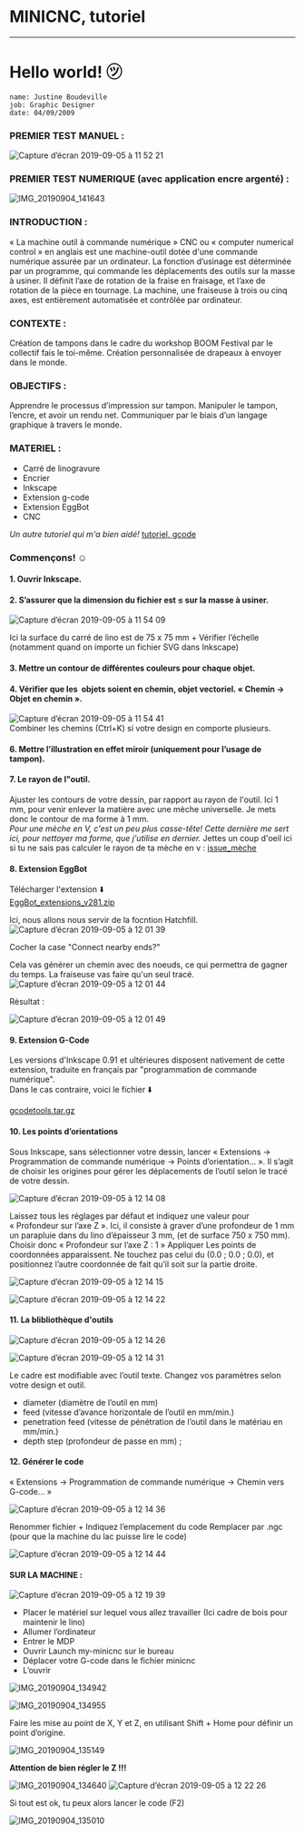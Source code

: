 # MINICNC, tutoriel
---

# Hello world! ㋡

    name: Justine Boudeville
    job: Graphic Designer
    date: 04/09/2009 
    


### PREMIER TEST MANUEL :
![Capture d’écran 2019-09-05 à 11 52 21](https://user-images.githubusercontent.com/54895357/64331800-c0ba6180-cfd3-11e9-9b52-30a5128ebc4c.png)


### PREMIER TEST NUMERIQUE (avec application encre argenté) :
![IMG_20190904_141643](https://user-images.githubusercontent.com/54895357/64332190-666dd080-cfd4-11e9-9578-620307a98cad.jpg)

### INTRODUCTION : 
« La machine outil à commande numérique » CNC ou « computer numerical control » en anglais est une machine-outil dotée d'une commande numérique assurée par un ordinateur. La fonction d’usinage est déterminée par un programme, qui commande les déplacements des outils sur la masse à usiner. Il définit l’axe de rotation de la fraise en fraisage, et l’axe de rotation de la pièce en tournage. La machine, une fraiseuse à trois ou cinq axes, est entièrement automatisée et contrôlée par ordinateur.

### CONTEXTE :
Création de tampons dans le cadre du workshop BOOM Festival par le collectif fais le toi-même.
Création personnalisée de drapeaux à envoyer dans le monde. 
### OBJECTIFS : 
Apprendre le processus d’impression sur tampon.
Manipuler le tampon, l’encre, et avoir un rendu net.
Communiquer par le biais d’un langage graphique à travers le monde. 

### MATERIEL :
- Carré de linogravure
- Encrier
- Inkscape
- Extension g-code
- Extension EggBot
- CNC

_Un autre tutoriel qui m'a bien aidé!_
[tutoriel, gcode](http://wiki.funlab.fr/index.php/Gcode_avec_Inkscape)


### Commençons! ☺

#### 1. Ouvrir Inkscape.

#### 2. S’assurer que la dimension du fichier est  ≤ sur la masse à usiner.

![Capture d’écran 2019-09-05 à 11 54 09](https://user-images.githubusercontent.com/54895357/64331894-e8a9c500-cfd3-11e9-8a42-43f1d33fc81b.png)

Ici la surface du carré de lino est de 75 x 75 mm + Vérifier l’échelle (notamment quand on importe un fichier SVG dans Inkscape)

#### 3. Mettre un contour de différentes couleurs pour chaque objet.


#### 4. Vérifier que les  objets soient en chemin, objet vectoriel. « Chemin → Objet en chemin ».
![Capture d’écran 2019-09-05 à 11 54 41](https://user-images.githubusercontent.com/54895357/64331934-f8290e00-cfd3-11e9-9987-384dbc2b44af.png)  
Combiner les chemins (Ctrl+K) si votre design en comporte plusieurs.

#### 6. Mettre l’illustration en effet miroir (uniquement pour l’usage de tampon).
#### 7. Le rayon de l"outil.

Ajuster les contours de votre dessin, par rapport au rayon de l'outil. Ici 1 mm, pour venir enlever la matière avec une mèche universelle. Je mets donc le contour de ma forme à 1 mm.  
_Pour une mèche en V, c'est un peu plus casse-tête! Cette dernière me sert ici, pour nettoyer ma forme, que j'utilise en dernier._
Jettes un coup d'oeil ici si tu ne sais pas calculer le rayon de ta mèche en v : [issue_mèche](https://github.com/justineboudeville/minicnc/issues/2)

#### 8. Extension EggBot  


Télécharger l'extension ⬇️  
[EggBot_extensions_v281.zip](https://github.com/justineboudeville/minicnc/files/3578694/EggBot_extensions_v281.zip)   



Ici, nous allons nous servir de la focntion Hatchfill.   
![Capture d’écran 2019-09-05 à 12 01 39](https://user-images.githubusercontent.com/54895357/64332527-0592c800-cfd5-11e9-9cfa-27dab2ae4a92.png)   


Cocher la case "Connect nearby ends?"  


Cela vas générer un chemin avec des noeuds, ce qui permettra de gagner du temps. La fraiseuse vas faire qu'un seul tracé. 
![Capture d’écran 2019-09-05 à 12 01 44](https://user-images.githubusercontent.com/54895357/64332529-062b5e80-cfd5-11e9-906e-cd5da7f72d65.png)

Résultat :   

![Capture d’écran 2019-09-05 à 12 01 49](https://user-images.githubusercontent.com/54895357/64332528-0592c800-cfd5-11e9-9c5f-730e9038b4e2.png)


#### 9. Extension G-Code
Les versions d'Inkscape 0.91 et ultérieures disposent nativement de cette extension, traduite en français par "programmation de commande numérique".  
Dans le cas contraire, voici le fichier ⬇️  


[gcodetools.tar.gz](https://github.com/justineboudeville/minicnc/files/3578703/gcodetools.tar.gz)

#### 10. Les points d’orientations
Sous Inkscape, sans sélectionner votre dessin, lancer « Extensions → Programmation de commande numérique → Points d’orientation... ». Il s’agit de choisir les origines pour gérer les déplacements de l’outil selon le tracé de votre dessin.  


![Capture d’écran 2019-09-05 à 12 14 08](https://user-images.githubusercontent.com/54895357/64333449-d3826580-cfd6-11e9-84ff-4dda70decf11.png)  

Laissez tous les réglages par défaut et indiquez une valeur pour « Profondeur sur l’axe Z ».
Ici, il consiste à graver d’une profondeur de 1 mm un parapluie dans du lino d’épaisseur 3 mm, (et de surface 750 x 750 mm).
Choisir donc « Profondeur sur l’axe Z : 1 »
Appliquer
Les points de coordonnées apparaissent. 
Ne touchez pas celui du (0.0 ; 0.0 ; 0.0), et positionnez l’autre coordonnée de fait qu’il soit sur la partie droite.  


![Capture d’écran 2019-09-05 à 12 14 15](https://user-images.githubusercontent.com/54895357/64333461-d8dfb000-cfd6-11e9-9e36-f5cdd6047ddd.png)

![Capture d’écran 2019-09-05 à 12 14 22](https://user-images.githubusercontent.com/54895357/64333464-dbdaa080-cfd6-11e9-8528-56f88d46678a.png)


#### 11. La blibliothèque d'outils  



![Capture d’écran 2019-09-05 à 12 14 26](https://user-images.githubusercontent.com/54895357/64333474-ded59100-cfd6-11e9-936f-63fd427129b1.png)

![Capture d’écran 2019-09-05 à 12 14 31](https://user-images.githubusercontent.com/54895357/64333480-e137eb00-cfd6-11e9-8860-048fa92f663c.png)  



Le cadre est modifiable avec l’outil texte. 
Changez vos paramètres selon votre design et outil. 

- diameter (diamètre de l’outil en mm) 
- feed (vitesse d’avance horizontale de l’outil en mm/min.) 
- penetration feed (vitesse de pénétration de l’outil dans le matériau en mm/min.) 
- depth step (profondeur de passe en mm) ;

#### 12. Générer le code
« Extensions → Programmation de commande numérique → Chemin vers G-code... »

![Capture d’écran 2019-09-05 à 12 14 36](https://user-images.githubusercontent.com/54895357/64333487-e39a4500-cfd6-11e9-9d66-c1cbf7bc2dd4.png)
  

Renommer fichier + Indiquez l’emplacement du code
Remplacer par .ngc (pour que la machine du lac puisse lire le code)

  ![Capture d’écran 2019-09-05 à 12 14 44](https://user-images.githubusercontent.com/54895357/64333488-e5640880-cfd6-11e9-8125-a5aaa94a5fea.png)

#### SUR LA MACHINE : 


![Capture d’écran 2019-09-05 à 12 19 39](https://user-images.githubusercontent.com/54895357/64334016-011bde80-cfd8-11e9-812a-b3a9d51460b9.png)  

- Placer le matériel sur lequel vous allez travailler (Ici cadre de bois pour maintenir le lino)
- Allumer l’ordinateur
- Entrer le MDP
- Ouvrir Launch my-minicnc sur le bureau
- Déplacer votre G-code dans le fichier minicnc
- L’ouvrir 

![IMG_20190904_134942](https://user-images.githubusercontent.com/54895357/64334043-0da03700-cfd8-11e9-8441-171dd8212591.jpg)

![IMG_20190904_134955](https://user-images.githubusercontent.com/54895357/64334052-1264eb00-cfd8-11e9-8b6f-91fb08db486e.jpg)

Faire les mise au point de X, Y et Z, en utilisant Shift + Home pour définir un point d’origine.
  
![IMG_20190904_135149](https://user-images.githubusercontent.com/54895357/64334055-155fdb80-cfd8-11e9-9218-2d9394597cf0.jpg)

**Attention de bien régler le Z !!!**  


![IMG_20190904_134640](https://user-images.githubusercontent.com/54895357/64334080-1f81da00-cfd8-11e9-941e-09886b76dd67.jpg)
![Capture d’écran 2019-09-05 à 12 22 26](https://user-images.githubusercontent.com/54895357/64334092-227cca80-cfd8-11e9-8e8b-a1488c518ccc.png)


Si tout est ok, tu peux alors lancer le code (F2)
  
![IMG_20190904_135010](https://user-images.githubusercontent.com/54895357/64334112-2c063280-cfd8-11e9-932b-095a8a3c00ed.jpg)

